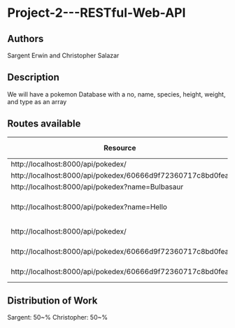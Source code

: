 # Project-2---RESTful-Web-API

## Authors
Sargent Erwin and Christopher Salazar

## Description
 We will have a pokemon Database with a no, name, species, height, weight, and type as an array
 
 ## Routes available
 
|  Resource |  Request verb | Description  | Status Code  |
|---|---|---|---|
|  http://localhost:8000/api/pokedex/ |  GET |  Get a list of all pokemons | 200 OK  |
| http://localhost:8000/api/pokedex/60666d9f72360717c8bd0fea  | GET  | Get pokemon by ID  |  200 OK |
|  http://localhost:8000/api/pokedex?name=Bulbasaur |  GET |  Get pokemon by name |  200 OK |
| http://localhost:8000/api/pokedex?name=Hello  | GET  | Get non-existing pokemon with name Hello  |  404 Not Found | 
|  http://localhost:8000/api/pokedex/ |  POST | Create a new pokemon  | 	201 Created  | 
|  http://localhost:8000/api/pokedex/60666d9f72360717c8bd0fea |  PUT | Update pokemon with ID 60666d9f72360717c8bd0fea  |  204 No Content |
| http://localhost:8000/api/pokedex/60666d9f72360717c8bd0fea  |  DELETE | Delete pokemon with ID 60666d9f72360717c8bd0fea  | 204 No Content  |

## Distribution of Work
   
Sargent: 50~%
Christopher: 50~%



